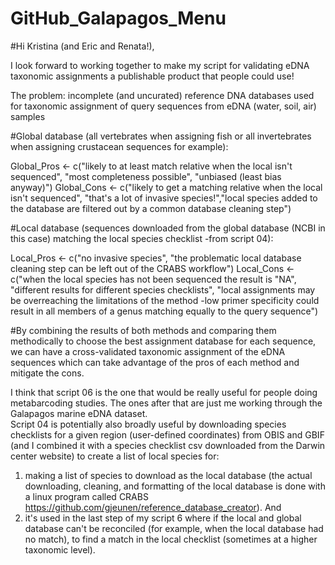 # GitHub_Galapagos_Menu

#Hi Kristina (and Eric and Renata!), 

I look forward to working together to make my script for validating eDNA taxonomic assignments a publishable product that people could use!  

The problem: incomplete (and uncurated) reference DNA databases used for taxonomic assignment of query sequences from eDNA (water, soil, air) samples

#Global database (all vertebrates when assigning fish or all invertebrates when assigning crustacean sequences for example):

Global_Pros <- c("likely to at least match relative when the local isn't sequenced", "most completeness possible", "unbiased (least bias anyway)")
Global_Cons <- c("likely to get a matching relative when the local isn't sequenced", "that's a lot of invasive species!","local species added to the database are filtered out by a common database cleaning step")

#Local database (sequences downloaded from the global database (NCBI in this case) matching the local species checklist -from script 04):

Local_Pros <- c("no invasive species", "the problematic local database cleaning step can be left out of the CRABS workflow")
Local_Cons <- c("when the local species has not been sequenced the result is "NA", "different results for different species checklists", "local assignments may be overreaching the limitations of the method -low primer specificity could result in all members of a genus matching equally to the query sequence")

#By combining the results of both methods and comparing them methodically to choose the best assignment database for each sequence, we can have a cross-validated taxonomic assignment of the eDNA sequences which can take advantage of the pros of each method and mitigate the cons.  

I think that script 06 is the one that would be really useful for people doing metabarcoding studies. The ones after that are just me working through the Galapagos marine eDNA dataset.  
Script 04 is potentially also broadly useful by downloading species checklists for a given region (user-defined coordinates) from OBIS and GBIF (and I combined it with a species checklist csv downloaded from the Darwin center website) to create a list of local species for:
1) making a list of species to download as the local database (the actual downloading, cleaning, and formatting of the local database is done with a linux program called CRABS https://github.com/gjeunen/reference_database_creator). And
2) it's used in the last step of my script 6 where if the local and global database can't be reconciled (for example, when the local database had no match), to find a match in the local checklist (sometimes at a higher taxonomic level).




 
